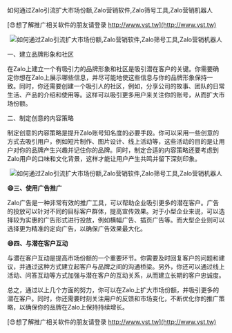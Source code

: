 如何通过Zalo引流扩大市场份额,Zalo营销软件,Zalo筛号工具,Zalo营销机器人

[😍想了解推广相关软件的朋友请登录 http://www.vst.tw](http://www.vst.tw)

 <center><img src="https://vst.tw/MP4/tuiguang/png/5.png" alt="如何通过Zalo引流扩大市场份额,Zalo营销软件,Zalo筛号工具,Zalo营销机器人"></center>

一、建立品牌形象和社区

在Zalo上建立一个有吸引力的品牌形象和社区是吸引潜在客户的关键。你需要确定你想在Zalo上展示哪些信息，并尽可能地使这些信息与你的品牌形象保持一致。同时，你还需要创建一个吸引人的社区，例如，分享公司的故事、团队的日常生活、产品的介绍和使用等。这样可以吸引更多用户来关注你的账号，从而扩大市场份额。

二、制定创意的内容策略

制定创意的内容策略是提升Zalo账号知名度的必要手段。你可以采用一些创意的方式去吸引用户，例如短片制作、图片设计、线上活动等，这些活动的目的是让用户对你的品牌产生兴趣并记住你的品牌。同时，制定合适的内容策略还要考虑到Zalo用户的口味和文化背景，这样才能让用户产生共鸣并留下深刻印象。

 <center><img src="https://vst.tw/MP4/tuiguang/png/1.png" alt="如何通过Zalo引流扩大市场份额,Zalo营销软件,Zalo筛号工具,Zalo营销机器人"></center>

**😄三、使用广告推广**

Zalo广告是一种非常有效的推广工具，可以帮助企业吸引更多的潜在客户。广告的投放可以针对不同的目标客户群体，提高宣传效果。对于小型企业来说，可以选择较为实惠的广告形式进行投放，例如横幅广告、插页广告等。而大型企业则可以选择更为精准的定向广告，以确保广告效果最大化。

**😄四、与潜在客户互动**

与潜在客户互动是提高市场份额的一个重要环节。你需要及时回复客户的问题和建议，并通过这种方式建立起客户与品牌之间的沟通桥梁。另外，你还可以通过线上活动、问答互动等方式加强与潜在客户的互动关系，从而建立长期的客户忠诚度。

总之，通过以上几个方面的努力，你可以在Zalo上扩大市场份额，并吸引更多的潜在客户。同时，你还需要时刻关注用户的反馈和市场变化，不断优化你的推广策略，以确保你的品牌在Zalo上保持持续增长。

[😍想了解推广相关软件的朋友请登录 http://www.vst.tw](http://www.vst.tw)



